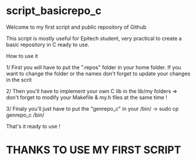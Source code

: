 # script_basicrepo_c

Welcome to my first script and public repository of Github

This script is mostly useful for Epitech student, very practical to create a basic repository in C ready to use.

How to use it

1/
First you will have to put the ".repos" folder in your home folder.
If you want to change the folder or the names don't forget to update your changes in the scrit

2/
Then you'll have to implement your own C lib in the lib/my folders => don't forget to modify your Makefile & my.h files at the same time !

3/
Finaly you'll just have to put the "genrepo_c" in your /bin/
-> sudo cp genrepo_c /bin/

That's it ready to use !

# THANKS TO USE MY FIRST SCRIPT #

